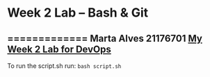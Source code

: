# Week 2 Lab – Bash & Git
=============
Marta Alves 21176701
[My Week 2 Lab for DevOps](https://github.com/martafralves/DevOps.git)
---
To run the script.sh run: `bash script.sh`
